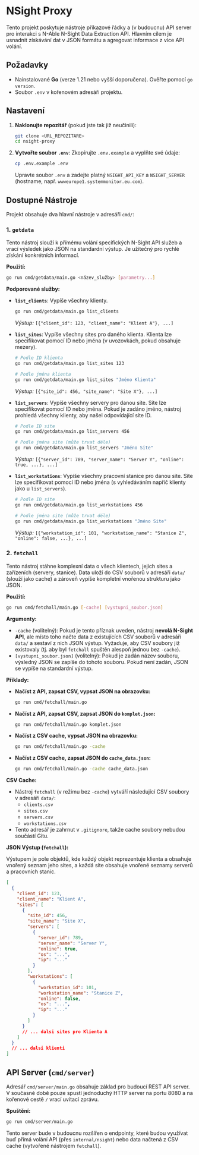 # NSight Proxy

Tento projekt poskytuje nástroje příkazové řádky a (v budoucnu) API server pro interakci s N-Able N-Sight Data Extraction API. Hlavním cílem je usnadnit získávání dat v JSON formátu a agregovat informace z více API volání.

## Požadavky

*   Nainstalované **Go** (verze 1.21 nebo vyšší doporučena). Ověřte pomocí `go version`.
*   Soubor `.env` v kořenovém adresáři projektu.

## Nastavení

1.  **Naklonujte repozitář** (pokud jste tak již neučinili):
    ```bash
    git clone <URL_REPOZITARE>
    cd nsight-proxy
    ```
2.  **Vytvořte soubor `.env`**: Zkopírujte `.env.example` a vyplňte své údaje:
    ```bash
    cp .env.example .env
    ```
    Upravte soubor `.env` a zadejte platný `NSIGHT_API_KEY` a `NSIGHT_SERVER` (hostname, např. `wwweurope1.systemmonitor.eu.com`).

## Dostupné Nástroje

Projekt obsahuje dva hlavní nástroje v adresáři `cmd/`:

### 1. `getdata`

Tento nástroj slouží k přímému volání specifických N-Sight API služeb a vrací výsledek jako JSON na standardní výstup. Je užitečný pro rychlé získání konkrétních informací.

**Použití:**

```bash
go run cmd/getdata/main.go <název_služby> [parametry...]
```

**Podporované služby:**

*   **`list_clients`**: Vypíše všechny klienty.
    ```bash
    go run cmd/getdata/main.go list_clients
    ```
    *Výstup:* `[{"client_id": 123, "client_name": "Klient A"}, ...]`

*   **`list_sites`**: Vypíše všechny sites pro daného klienta. Klienta lze specifikovat pomocí ID nebo jména (v uvozovkách, pokud obsahuje mezery).
    ```bash
    # Podle ID klienta
    go run cmd/getdata/main.go list_sites 123

    # Podle jména klienta
    go run cmd/getdata/main.go list_sites "Jméno Klienta"
    ```
    *Výstup:* `[{"site_id": 456, "site_name": "Site X"}, ...]`

*   **`list_servers`**: Vypíše všechny servery pro danou site. Site lze specifikovat pomocí ID nebo jména. Pokud je zadáno jméno, nástroj prohledá všechny klienty, aby našel odpovídající site ID.
    ```bash
    # Podle ID site
    go run cmd/getdata/main.go list_servers 456

    # Podle jména site (může trvat déle)
    go run cmd/getdata/main.go list_servers "Jméno Site"
    ```
    *Výstup:* `[{"server_id": 789, "server_name": "Server Y", "online": true, ...}, ...]`

*   **`list_workstations`**: Vypíše všechny pracovní stanice pro danou site. Site lze specifikovat pomocí ID nebo jména (s vyhledáváním napříč klienty jako u `list_servers`).
    ```bash
    # Podle ID site
    go run cmd/getdata/main.go list_workstations 456

    # Podle jména site (může trvat déle)
    go run cmd/getdata/main.go list_workstations "Jméno Site"
    ```
    *Výstup:* `[{"workstation_id": 101, "workstation_name": "Stanice Z", "online": false, ...}, ...]`

### 2. `fetchall`

Tento nástroj stáhne komplexní data o všech klientech, jejich sites a zařízeních (servery, stanice). Data uloží do CSV souborů v adresáři `data/` (slouží jako cache) a zároveň vypíše kompletní vnořenou strukturu jako JSON.

**Použití:**

```bash
go run cmd/fetchall/main.go [-cache] [vystupni_soubor.json]
```

**Argumenty:**

*   `-cache` (volitelný): Pokud je tento příznak uveden, nástroj **nevolá N-Sight API**, ale místo toho načte data z existujících CSV souborů v adresáři `data/` a sestaví z nich JSON výstup. Vyžaduje, aby CSV soubory již existovaly (tj. aby byl `fetchall` spuštěn alespoň jednou bez `-cache`).
*   `[vystupni_soubor.json]` (volitelný): Pokud je zadán název souboru, výsledný JSON se zapíše do tohoto souboru. Pokud není zadán, JSON se vypíše na standardní výstup.

**Příklady:**

*   **Načíst z API, zapsat CSV, vypsat JSON na obrazovku:**
    ```bash
    go run cmd/fetchall/main.go
    ```
*   **Načíst z API, zapsat CSV, zapsat JSON do `komplet.json`:**
    ```bash
    go run cmd/fetchall/main.go komplet.json
    ```
*   **Načíst z CSV cache, vypsat JSON na obrazovku:**
    ```bash
    go run cmd/fetchall/main.go -cache
    ```
*   **Načíst z CSV cache, zapsat JSON do `cache_data.json`:**
    ```bash
    go run cmd/fetchall/main.go -cache cache_data.json
    ```

**CSV Cache:**

*   Nástroj `fetchall` (v režimu bez `-cache`) vytváří následující CSV soubory v adresáři `data/`:
    *   `clients.csv`
    *   `sites.csv`
    *   `servers.csv`
    *   `workstations.csv`
*   Tento adresář je zahrnut v `.gitignore`, takže cache soubory nebudou součástí Gitu.

**JSON Výstup (`fetchall`):**

Výstupem je pole objektů, kde každý objekt reprezentuje klienta a obsahuje vnořený seznam jeho sites, a každá site obsahuje vnořené seznamy serverů a pracovních stanic.

```json
[
  {
    "client_id": 123,
    "client_name": "Klient A",
    "sites": [
      {
        "site_id": 456,
        "site_name": "Site X",
        "servers": [
          {
            "server_id": 789,
            "server_name": "Server Y",
            "online": true,
            "os": "...",
            "ip": "..."
          }
        ],
        "workstations": [
          {
            "workstation_id": 101,
            "workstation_name": "Stanice Z",
            "online": false,
            "os": "...",
            "ip": "..."
          }
        ]
      }
      // ... dalsi sites pro Klienta A
    ]
  }
  // ... dalsi klienti
]
```

## API Server (`cmd/server`)

Adresář `cmd/server/main.go` obsahuje základ pro budoucí REST API server. V současné době pouze spustí jednoduchý HTTP server na portu 8080 a na kořenové cestě `/` vrací uvítací zprávu.

**Spuštění:**

```bash
go run cmd/server/main.go
```

Tento server bude v budoucnu rozšířen o endpointy, které budou využívat buď přímá volání API (přes `internal/nsight`) nebo data načtená z CSV cache (vytvořené nástrojem `fetchall`). 